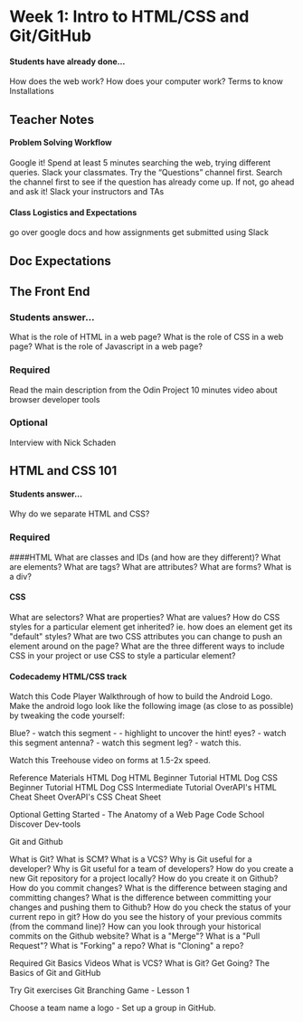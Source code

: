 # Week 1: Intro to HTML/CSS and Git/GitHub

#### Students have already done…
How does the web work?
How does your computer work?
Terms to know
Installations

## Teacher Notes
#### Problem Solving Workflow
Google it! Spend at least 5 minutes searching the web, trying different queries.
Slack your classmates. Try the “Questions” channel first. Search the channel first to see if the question has already come up. If not, go ahead and ask it!
Slack your instructors and TAs

#### Class Logistics and Expectations
go over google docs and how assignments get submitted
using Slack

## Doc Expectations

## The Front End

### Students answer… 
What is the role of HTML in a web page?
What is the role of CSS in a web page?
What is the role of Javascript in a web page?

### Required
Read the main description from the Odin Project
10 minutes video about browser developer tools

### Optional
Interview with Nick Schaden

## HTML and CSS 101
#### Students answer… 
Why do we separate HTML and CSS?

### Required
####HTML
What are classes and IDs (and how are they different)?
What are elements?
What are tags?
What are attributes?
What are forms?
What is a div?

#### CSS
What are selectors?
What are properties?
What are values?
How do CSS styles for a particular element get inherited? ie. how does an element get its "default" styles?
What are two CSS attributes you can change to push an element around on the page?
What are the three different ways to include CSS in your project or use CSS to style a particular element?

#### Codecademy HTML/CSS track
Watch this Code Player Walkthrough of how to build the Android Logo. Make the android logo look like the following image (as close to as possible) by tweaking the code yourself:

Blue? - watch this segment - - highlight to uncover the hint!
eyes? - watch this segment
antenna? - watch this segment
leg? - watch this.

Watch this Treehouse video on forms at 1.5-2x speed.

Reference Materials
HTML Dog HTML Beginner Tutorial
HTML Dog CSS Beginner Tutorial
HTML Dog CSS Intermediate Tutorial
OverAPI's HTML Cheat Sheet
OverAPI's CSS Cheat Sheet


Optional
Getting Started - The Anatomy of a Web Page
Code School Discover Dev-tools

Git and Github

What is Git?
What is SCM?
What is a VCS?
Why is Git useful for a developer?
Why is Git useful for a team of developers?
How do you create a new Git repository for a project locally?
How do you create it on Github?
How do you commit changes?
What is the difference between staging and committing changes?
What is the difference between committing your changes and pushing them to Github?
How do you check the status of your current repo in git?
How do you see the history of your previous commits (from the command line)?
How can you look through your historical commits on the Github website?
What is a "Merge"?
What is a "Pull Request"?
What is "Forking" a repo?
What is "Cloning" a repo?

Required
Git Basics Videos
What is VCS?
What is Git?
Get Going?
The Basics of Git and GitHub

Try Git exercises
Git Branching Game - Lesson 1

Choose a team name a logo - Set up a group in GitHub.
